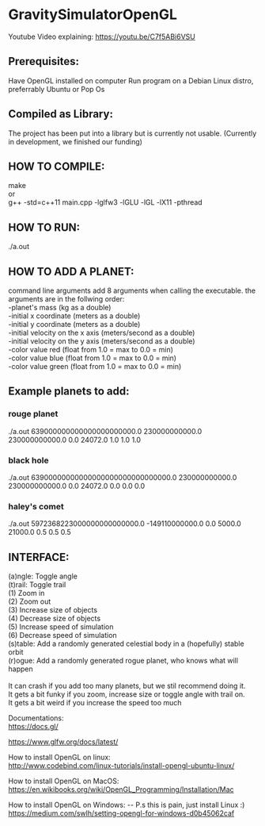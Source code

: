 # GravitySimulatorOpenGL

Youtube Video explaining:
https://youtu.be/C7f5ABi6VSU


<h2>Prerequisites:</h2>
Have OpenGL installed on computer
Run program on a Debian Linux distro, preferrably Ubuntu or Pop Os

<h2>Compiled as Library:</h2>
The project has been put into a library but is currently not usable.
(Currently in development, we finished our funding)

<h2>HOW TO COMPILE:</h2>
make<br>
or<br>
g++ -std=c++11 main.cpp -lglfw3 -lGLU -lGL -lX11 -pthread

<h2>HOW TO RUN:</h2>
./a.out

<h2>HOW TO ADD A PLANET:</h2>
command line arguments
add 8 arguments when calling the executable.
the arguments are in the follwing order:<br>
    -planet's mass (kg as a double)<br>
    -initial x coordinate (meters as a double)<br>
    -initial y coordinate (meters as a double)<br>
    -initial velocity on the x axis (meters/second as a double)<br>
    -initial velocity on the y axis (meters/second as a double)<br>
    -color value red (float from 1.0 = max to 0.0 = min)<br>
    -color value blue (float from 1.0 = max to 0.0 = min)<br>
    -color value green (float from 1.0 = max to 0.0 = min)<br>

<h2>Example planets to add:</h2>
<h3>rouge planet </h3>
./a.out 639000000000000000000000.0 230000000000.0 230000000000.0 0.0 24072.0 1.0 1.0 1.0<br>
<h3>black hole</h3>
./a.out 63900000000000000000000000000000.0 230000000000.0 230000000000.0 0.0 24072.0 0.0 0.0 0.0<br>
<h3>haley's comet</h3>
./a.out 5972368223000000000000000.0 -149110000000.0 0.0 5000.0 21000.0 0.5 0.5 0.5<br>



<h2>INTERFACE:</h2>
(a)ngle: Toggle angle<br>
(t)rail: Toggle trail<br>
(1) Zoom in<br>
(2) Zoom out<br>
(3) Increase size of objects<br>
(4) Decrease size of objects<br>
(5) Increase speed of simulation<br>
(6) Decrease speed of simulation<br>
(s)table: Add a randomly generated celestial body in a (hopefully) stable orbit<br>
(r)ogue: Add a randomly generated rogue planet, who knows what will happen<br>
<br>
It can crash if you add too many planets, but we stil recommend doing it.<br>
It gets a bit funky if you zoom, increase size or toggle angle with trail on.<br>
It gets a bit weird if you increase the speed too much<br>

Documentations:<br>
https://docs.gl/<br>

https://www.glfw.org/docs/latest/<br>


How to install OpenGL on linux:<br>
http://www.codebind.com/linux-tutorials/install-opengl-ubuntu-linux/<br>

How to install OpenGL on MacOS:
https://en.wikibooks.org/wiki/OpenGL_Programming/Installation/Mac

How to install OpenGL on Windows: -- P.s this is pain, just install Linux :)
https://medium.com/swlh/setting-opengl-for-windows-d0b45062caf
